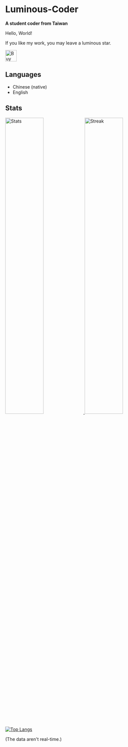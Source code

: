 # Luminous-Coder
**A student coder from Taiwan**

Hello, World!

If you like my work, you may leave a luminous star.

<a href='https://ko-fi.com/luminouscoder' target='_blank'><img height='36' style='border:0px;height:36px;' src='https://cdn.ko-fi.com/cdn/kofi1.png?v=3' border='0' alt='Buy Me a Coffee at ko-fi.com' /></a>

## Languages
- Chinese (native)
- English

## Stats

<p>
    <a href="https://github.com/anuraghazra/github-readme-stats">
        <img src="https://github-readme-stats.vercel.app/api?username=Luminous-Coder&show_icons=true&theme=tokyonight&hide_border=true" alt="Stats" width="49%" />
    </a>
    <a href="https://git.io/streak-stats">
        <img src="https://github-readme-streak-stats.herokuapp.com/?user=Luminous-Coder&date_format=Y-m-d&theme=tokyonight&hide_border=true" alt="Streak" width="49%" />
    </a>
</p>

<p>
    <a href="https://github.com/anuraghazra/github-readme-stats">
        <img src="https://github-readme-stats.vercel.app/api/top-langs/?username=Luminous-Coder&hide=CMake&theme=tokyonight&hide_border=true" alt="Top Langs" />
    </a>
</p>

(The data aren't real-time.)
